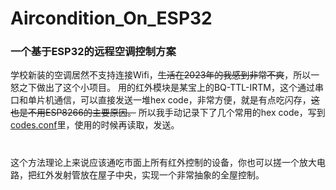 # Aircondition_On_ESP32
### 一个基于ESP32的远程空调控制方案
学校新装的空调居然不支持连接Wifi，~~生活在2023年的我感到非常不爽~~，所以一怒之下做出了这个小项目。
用的红外模块是某宝上的BQ-TTL-IRTM，这个通过串口和单片机通信，可以直接发送一堆hex code，非常方便，就是有点吃闪存，~~这也是不用ESP8266的主要原因。~~
所以我手动记录下了几个常用的hex code，写到[codes.conf](https://github.com/LJY32/Aircondition_On_ESP32/blob/main/data/codes.conf)里，使用的时候再读取，发送。
#
这个方法理论上来说应该通吃市面上所有红外控制的设备，你也可以搓一个放大电路，把红外发射管放在屋子中央，实现一个非常抽象的全屋控制。
